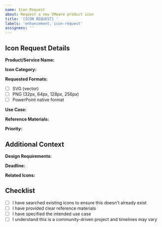 ```yaml
---
name: Icon Request
about: Request a new VMware product icon
title: '[ICON REQUEST] '
labels: 'enhancement, icon-request'
assignees: ''
---
```


## Icon Request Details

**Product/Service Name:**
<!-- e.g., VMware Tanzu, NSX-T, vRealize Automation -->

**Icon Category:**
<!-- Select one: Compute, Networking, Storage, Cloud, Management -->

**Requested Formats:**
- [ ] SVG (vector)
- [ ] PNG (32px, 64px, 128px, 256px)
- [ ] PowerPoint native format

**Use Case:**
<!-- Describe how you plan to use this icon -->

**Reference Materials:**
<!-- Provide links to official product pages, existing icons, or visual references -->

**Priority:**
<!-- Select one: Low, Medium, High, Critical -->

## Additional Context

**Design Requirements:**
<!-- Any specific design requirements or constraints -->

**Deadline:**
<!-- If you have a specific deadline for this icon -->

**Related Icons:**
<!-- Are there related icons that should have a consistent style? -->

## Checklist

- [ ] I have searched existing icons to ensure this doesn't already exist
- [ ] I have provided clear reference materials
- [ ] I have specified the intended use case
- [ ] I understand this is a community-driven project and timelines may vary